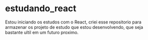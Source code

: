 # estudando_react
Estou iniciando os estudos com o React, criei esse repositorio para armazenar os projeto de estudo que estou desenvolvendo, que seja bastante ultil em um futuro proximo.
